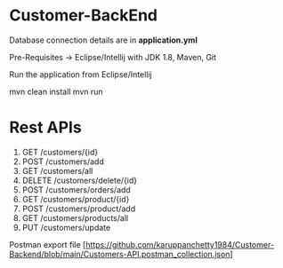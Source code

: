 # Customer-BackEnd

Database connection details are in **application.yml**

Pre-Requisites -> Eclipse/Intellij with JDK 1.8, Maven, Git

Run the application from Eclipse/Intellij

mvn clean install
mvn run

# Rest APIs

1. GET /customers/{id}
2. POST /customers/add
3. GET /customers/all
4. DELETE /customers/delete/{id}
5. POST /customers/orders/add
6. GET /customers/product/{id}
7. POST /customers/product/add
8. GET /customers/products/all
9. PUT /customers/update

Postman export file [https://github.com/karuppanchetty1984/Customer-Backend/blob/main/Customers-API.postman_collection.json]

